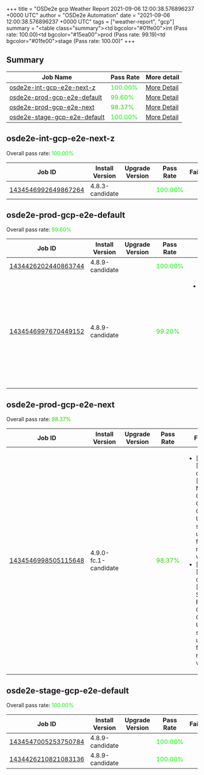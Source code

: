 +++
title = "OSDe2e gcp Weather Report 2021-09-06 12:00:38.576896237 +0000 UTC"
author = "OSDe2e Automation"
date = "2021-09-06 12:00:38.576896237 +0000 UTC"
tags = ["weather-report", "gcp"]
summary = "<table class=\"summary\"><tr><td bgcolor=\"#01fe00\"></td><td>int (Pass rate: 100.00)</td></tr><tr><td bgcolor=\"#15ea00\"></td><td>prod (Pass rate: 99.19)</td></tr><tr><td bgcolor=\"#01fe00\"></td><td>stage (Pass rate: 100.00)</td></tr></table>"
+++
## Summary

| Job Name | Pass Rate | More detail |
|----------|-----------|-------------|
|[osde2e-int-gcp-e2e-next-z](https://prow.ci.openshift.org/?job=osde2e-int-gcp-e2e-next-z)| <span style="color:#01fe00;">100.00%</span>|[More Detail](#osde2e-int-gcp-e2e-next-z)|
|[osde2e-prod-gcp-e2e-default](https://prow.ci.openshift.org/?job=osde2e-prod-gcp-e2e-default)| <span style="color:#0bf400;">99.60%</span>|[More Detail](#osde2e-prod-gcp-e2e-default)|
|[osde2e-prod-gcp-e2e-next](https://prow.ci.openshift.org/?job=osde2e-prod-gcp-e2e-next)| <span style="color:#2ad500;">98.37%</span>|[More Detail](#osde2e-prod-gcp-e2e-next)|
|[osde2e-stage-gcp-e2e-default](https://prow.ci.openshift.org/?job=osde2e-stage-gcp-e2e-default)| <span style="color:#01fe00;">100.00%</span>|[More Detail](#osde2e-stage-gcp-e2e-default)|



## osde2e-int-gcp-e2e-next-z

Overall pass rate: <span style="color:#01fe00;">100.00%</span>

| Job ID | Install Version | Upgrade Version | Pass Rate | Failures |
|--------|-----------------|-----------------|-----------|----------|
[1434546992649867264](https://prow.ci.openshift.org/view/gs/origin-ci-test/logs/osde2e-int-gcp-e2e-next-z/1434546992649867264) | 4.8.3-candidate |  | <span style="color:#01fe00;">100.00%</span>|



## osde2e-prod-gcp-e2e-default

Overall pass rate: <span style="color:#0bf400;">99.60%</span>

| Job ID | Install Version | Upgrade Version | Pass Rate | Failures |
|--------|-----------------|-----------------|-----------|----------|
[1434426202440863744](https://prow.ci.openshift.org/view/gs/origin-ci-test/logs/osde2e-prod-gcp-e2e-default/1434426202440863744) | 4.8.9-candidate |  | <span style="color:#01fe00;">100.00%</span>|
[1434546997670449152](https://prow.ci.openshift.org/view/gs/origin-ci-test/logs/osde2e-prod-gcp-e2e-default/1434546997670449152) | 4.8.9-candidate |  | <span style="color:#15ea00;">99.20%</span>|<ul><li>[install] [Suite: operators] [OSD] RBAC Operator Operator Upgrade should upgrade from the replaced version</li></ul>



## osde2e-prod-gcp-e2e-next

Overall pass rate: <span style="color:#2ad500;">98.37%</span>

| Job ID | Install Version | Upgrade Version | Pass Rate | Failures |
|--------|-----------------|-----------------|-----------|----------|
[1434546998505115648](https://prow.ci.openshift.org/view/gs/origin-ci-test/logs/osde2e-prod-gcp-e2e-next/1434546998505115648) | 4.9.0-fc.1-candidate |  | <span style="color:#2ad500;">98.37%</span>|<ul><li>[install] [Suite: operators] [OSD] Must Gather Operator Operator Upgrade should upgrade from the replaced version</li><li>[install] [Suite: operators] [OSD] Splunk Forwarder Operator Operator Upgrade should upgrade from the replaced version</li></ul>



## osde2e-stage-gcp-e2e-default

Overall pass rate: <span style="color:#01fe00;">100.00%</span>

| Job ID | Install Version | Upgrade Version | Pass Rate | Failures |
|--------|-----------------|-----------------|-----------|----------|
[1434547005253750784](https://prow.ci.openshift.org/view/gs/origin-ci-test/logs/osde2e-stage-gcp-e2e-default/1434547005253750784) | 4.8.9-candidate |  | <span style="color:#01fe00;">100.00%</span>|
[1434426210821083136](https://prow.ci.openshift.org/view/gs/origin-ci-test/logs/osde2e-stage-gcp-e2e-default/1434426210821083136) | 4.8.9-candidate |  | <span style="color:#01fe00;">100.00%</span>|




